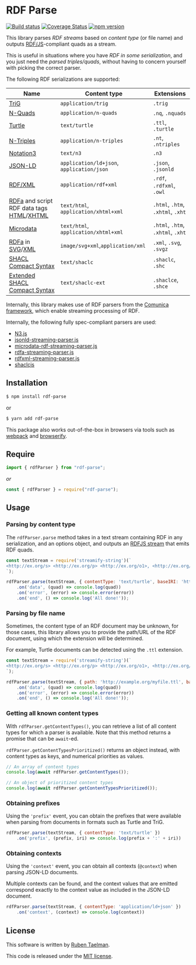 # RDF Parse

[![Build status](https://github.com/rubensworks/rdf-parse.js/workflows/CI/badge.svg)](https://github.com/rubensworks/rdf-parse.js/actions?query=workflow%3ACI)
[![Coverage Status](https://coveralls.io/repos/github/rubensworks/rdf-parse.js/badge.svg?branch=master)](https://coveralls.io/github/rubensworks/rdf-parse.js?branch=master)
[![npm version](https://badge.fury.io/js/rdf-parse.svg)](https://www.npmjs.com/package/rdf-parse)

This library parses _RDF streams_ based on _content type_ (or file name)
and outputs [RDF/JS](http://rdf.js.org/)-compliant quads as a stream.

This is useful in situations where you have _RDF in some serialization_,
and you just need the _parsed triples/quads_,
without having to concern yourself with picking the correct parser.

The following RDF serializations are supported:

| **Name** | **Content type** | **Extensions** |
| -------- | ---------------- | ------------- |
| [TriG](https://www.w3.org/TR/trig/) | `application/trig` | `.trig` |
| [N-Quads](https://www.w3.org/TR/n-quads/) | `application/n-quads` | `.nq`, `.nquads` |
| [Turtle](https://www.w3.org/TR/turtle/) | `text/turtle` | `.ttl`, `.turtle` |
| [N-Triples](https://www.w3.org/TR/n-triples/) | `application/n-triples` | `.nt`, `.ntriples` |
| [Notation3](https://www.w3.org/TeamSubmission/n3/) | `text/n3` | `.n3` |
| [JSON-LD](https://json-ld.org/) | `application/ld+json`, `application/json` | `.json`, `.jsonld` |
| [RDF/XML](https://www.w3.org/TR/rdf-syntax-grammar/) | `application/rdf+xml` | `.rdf`, `.rdfxml`, `.owl` |
| [RDFa](https://www.w3.org/TR/rdfa-in-html/) and script RDF data tags [HTML](https://html.spec.whatwg.org/multipage/)/[XHTML](https://www.w3.org/TR/xhtml-rdfa/) | `text/html`, `application/xhtml+xml` | `.html`, `.htm`, `.xhtml`, `.xht` |
| [Microdata](https://w3c.github.io/microdata-rdf/) | `text/html`, `application/xhtml+xml` | `.html`, `.htm`, `.xhtml`, `.xht` |
| [RDFa](https://www.w3.org/TR/2008/REC-SVGTiny12-20081222/metadata.html#MetadataAttributes) in [SVG](https://www.w3.org/TR/SVGTiny12/)/[XML](https://html.spec.whatwg.org/multipage/) | `image/svg+xml`,`application/xml` | `.xml`, `.svg`, `.svgz` |
| [SHACL Compact Syntax](https://w3c.github.io/shacl/shacl-compact-syntax/) | `text/shaclc` | `.shaclc`, `.shc` |
| [Extended SHACL Compact Syntax](https://github.com/jeswr/shaclcjs#extended-shacl-compact-syntax) | `text/shaclc-ext` | `.shaclce`, `.shce` |

Internally, this library makes use of RDF parsers from the [Comunica framework](https://github.com/comunica/comunica),
which enable streaming processing of RDF.

Internally, the following fully spec-compliant parsers are used:

* [N3.js](https://github.com/rdfjs/n3.js)
* [jsonld-streaming-parser.js](https://github.com/rubensworks/jsonld-streaming-parser.js)
* [microdata-rdf-streaming-parser.js](https://github.com/rubensworks/microdata-rdf-streaming-parser.js)
* [rdfa-streaming-parser.js](https://github.com/rubensworks/rdfa-streaming-parser.js)
* [rdfxml-streaming-parser.js](https://github.com/rdfjs/rdfxml-streaming-parser.js)
* [shaclcjs](https://github.com/jeswr/shaclcjs)

## Installation

```bash
$ npm install rdf-parse
```

or

```bash
$ yarn add rdf-parse
```

This package also works out-of-the-box in browsers via tools such as [webpack](https://webpack.js.org/) and [browserify](http://browserify.org/).

## Require

```typescript
import { rdfParser } from "rdf-parse";
```

_or_

```javascript
const { rdfParser } = require("rdf-parse");
```

## Usage

### Parsing by content type

The `rdfParser.parse` method takes in a text stream containing RDF in any serialization,
and an options object, and outputs an [RDFJS stream](http://rdf.js.org/stream-spec/#stream-interface) that emits RDF quads.

```javascript
const textStream = require('streamify-string')(`
<http://ex.org/s> <http://ex.org/p> <http://ex.org/o1>, <http://ex.org/o2>.
`);

rdfParser.parse(textStream, { contentType: 'text/turtle', baseIRI: 'http://example.org' })
    .on('data', (quad) => console.log(quad))
    .on('error', (error) => console.error(error))
    .on('end', () => console.log('All done!'));
```

### Parsing by file name

Sometimes, the content type of an RDF document may be unknown,
for those cases, this library allows you to provide the path/URL of the RDF document,
using which the extension will be determined.

For example, Turtle documents can be detected using the `.ttl` extension.

```javascript
const textStream = require('streamify-string')(`
<http://ex.org/s> <http://ex.org/p> <http://ex.org/o1>, <http://ex.org/o2>.
`);

rdfParser.parse(textStream, { path: 'http://example.org/myfile.ttl', baseIRI: 'http://example.org' })
    .on('data', (quad) => console.log(quad))
    .on('error', (error) => console.error(error))
    .on('end', () => console.log('All done!'));
```

### Getting all known content types

With `rdfParser.getContentTypes()`, you can retrieve a list of all content types for which a parser is available.
Note that this method returns a promise that can be `await`-ed.

`rdfParser.getContentTypesPrioritized()` returns an object instead,
with content types as keys, and numerical priorities as values.

```javascript
// An array of content types
console.log(await rdfParser.getContentTypes());

// An object of prioritized content types
console.log(await rdfParser.getContentTypesPrioritized());
```

### Obtaining prefixes

Using the `'prefix'` event, you can obtain the prefixes that were available when parsing from documents in formats such as Turtle and TriG.

```javascript
rdfParser.parse(textStream, { contentType: 'text/turtle' })
    .on('prefix', (prefix, iri) => console.log(prefix + ':' + iri))
```

### Obtaining contexts

Using the `'context'` event, you can obtain all contexts (`@context`) when parsing JSON-LD documents.

Multiple contexts can be found, and the context values that are emitted correspond exactly to the context value as included in the JSON-LD document.

```javascript
rdfParser.parse(textStream, { contentType: 'application/ld+json' })
    .on('context', (context) => console.log(context))
```

## License
This software is written by [Ruben Taelman](http://rubensworks.net/).

This code is released under the [MIT license](http://opensource.org/licenses/MIT).
